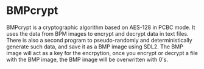 # BMPcrypt

BMPcrypt is a cryptographic algorithm based on AES-128 in PCBC mode. It uses the data from BPM images to encrypt and decrypt data in text files. There is also a second program to pseudo-randomly and deterministically generate such data, and save it as a BMP image using SDL2. The BMP image will act as a key for the encrpytion, once you encrypt or decrypt a file with the BMP image, the BMP image will be overwritten with 0's.

